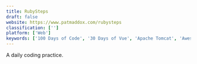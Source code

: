 ```yaml
---
title: RubySteps
draft: false 
website: https://www.patmaddox.com/rubysteps
classification: ['']
platform: ['Web']
keywords: ['100 Days of Code', '30 Days of Vue', 'Apache Tomcat', 'Awesome Ruby', 'Backblaze', 'ESNext Bin', 'Enki', 'Five Labs', 'Glitch', 'JSRobot', 'Koding', 'Lrn', 'Mimo', 'OMG Sales Assessments', 'One Month Rails', 'PhpStorm', 'Plunker', 'Py', 'Sjabloon']
---
```

A daily coding practice.
